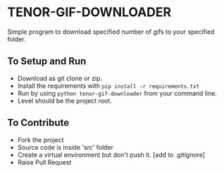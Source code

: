 # TENOR-GIF-DOWNLOADER
Simple program to download specified number of gifs to your specified folder.

## To Setup and Run
- Download as git clone or zip.
- Install the requirements with `pip install -r requirements.txt`
- Run by using `python tenor-gif-downloader` from your command line.
- Level should be the project root.

## To Contribute
- Fork the project
- Source code is inside 'src' folder
- Create a virtual environment but don't push it. [add to .gitignore]
- Raise Pull Request